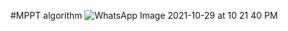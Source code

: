 #MPPT algorithm
![WhatsApp Image 2021-10-29 at 10 21 40 PM](https://user-images.githubusercontent.com/98867546/152669392-e340c9ba-9e03-476d-a709-febfb7514715.jpeg)
                          

